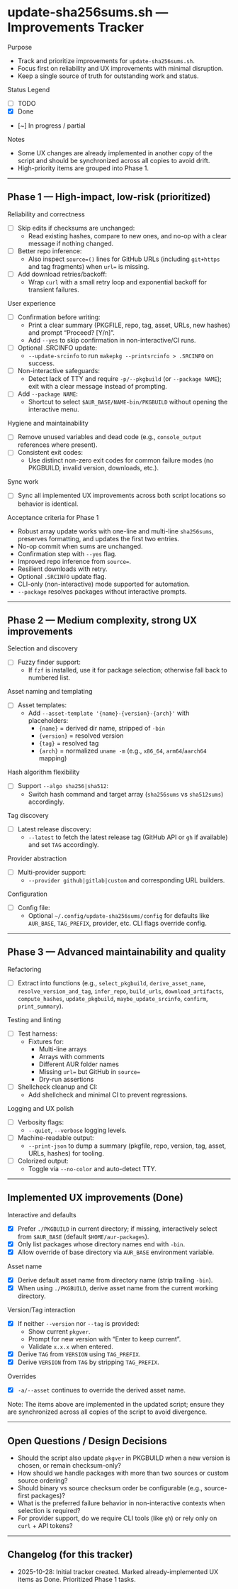 # update-sha256sums.sh — Improvements Tracker

Purpose
- Track and prioritize improvements for `update-sha256sums.sh`.
- Focus first on reliability and UX improvements with minimal disruption.
- Keep a single source of truth for outstanding work and status.

Status Legend
- [ ] TODO
- [x] Done
- [~] In progress / partial

Notes
- Some UX changes are already implemented in another copy of the script and should be synchronized across all copies to avoid drift.
- High-priority items are grouped into Phase 1.

---

## Phase 1 — High-impact, low-risk (prioritized)

Reliability and correctness
- [ ] Skip edits if checksums are unchanged:
  - Read existing hashes, compare to new ones, and no-op with a clear message if nothing changed.
- [ ] Better repo inference:
  - Also inspect `source=()` lines for GitHub URLs (including `git+https` and tag fragments) when `url=` is missing.
- [ ] Add download retries/backoff:
  - Wrap `curl` with a small retry loop and exponential backoff for transient failures.

User experience
- [ ] Confirmation before writing:
  - Print a clear summary (PKGFILE, repo, tag, asset, URLs, new hashes) and prompt “Proceed? [Y/n]”.
  - Add `--yes` to skip confirmation in non-interactive/CI runs.
- [ ] Optional .SRCINFO update:
  - `--update-srcinfo` to run `makepkg --printsrcinfo > .SRCINFO` on success.
- [ ] Non-interactive safeguards:
  - Detect lack of TTY and require `-p/--pkgbuild` (or `--package NAME`); exit with a clear message instead of prompting.
- [ ] Add `--package NAME`:
  - Shortcut to select `$AUR_BASE/NAME-bin/PKGBUILD` without opening the interactive menu.

Hygiene and maintainability
- [ ] Remove unused variables and dead code (e.g., `console_output` references where present).
- [ ] Consistent exit codes:
  - Use distinct non-zero exit codes for common failure modes (no PKGBUILD, invalid version, downloads, etc.).

Sync work
- [ ] Sync all implemented UX improvements across both script locations so behavior is identical.

Acceptance criteria for Phase 1
- Robust array update works with one-line and multi-line `sha256sums`, preserves formatting, and updates the first two entries.
- No-op commit when sums are unchanged.
- Confirmation step with `--yes` flag.
- Improved repo inference from `source=`.
- Resilient downloads with retry.
- Optional `.SRCINFO` update flag.
- CLI-only (non-interactive) mode supported for automation.
- `--package` resolves packages without interactive prompts.

---

## Phase 2 — Medium complexity, strong UX improvements

Selection and discovery
- [ ] Fuzzy finder support:
  - If `fzf` is installed, use it for package selection; otherwise fall back to numbered list.

Asset naming and templating
- [ ] Asset templates:
  - Add `--asset-template '{name}-{version}-{arch}'` with placeholders:
    - `{name}` = derived dir name, stripped of `-bin`
    - `{version}` = resolved version
    - `{tag}` = resolved tag
    - `{arch}` = normalized `uname -m` (e.g., `x86_64`, `arm64`/`aarch64` mapping)

Hash algorithm flexibility
- [ ] Support `--algo sha256|sha512`:
  - Switch hash command and target array (`sha256sums` vs `sha512sums`) accordingly.

Tag discovery
- [ ] Latest release discovery:
  - `--latest` to fetch the latest release tag (GitHub API or `gh` if available) and set `TAG` accordingly.

Provider abstraction
- [ ] Multi-provider support:
  - `--provider github|gitlab|custom` and corresponding URL builders.

Configuration
- [ ] Config file:
  - Optional `~/.config/update-sha256sums/config` for defaults like `AUR_BASE`, `TAG_PREFIX`, provider, etc. CLI flags override config.

---

## Phase 3 — Advanced maintainability and quality

Refactoring
- [ ] Extract into functions (e.g., `select_pkgbuild`, `derive_asset_name`, `resolve_version_and_tag`, `infer_repo`, `build_urls`, `download_artifacts`, `compute_hashes`, `update_pkgbuild`, `maybe_update_srcinfo`, `confirm`, `print_summary`).

Testing and linting
- [ ] Test harness:
  - Fixtures for:
    - Multi-line arrays
    - Arrays with comments
    - Different AUR folder names
    - Missing `url=` but GitHub in `source=`
    - Dry-run assertions
- [ ] Shellcheck cleanup and CI:
  - Add shellcheck and minimal CI to prevent regressions.

Logging and UX polish
- [ ] Verbosity flags:
  - `--quiet`, `--verbose` logging levels.
- [ ] Machine-readable output:
  - `--print-json` to dump a summary (pkgfile, repo, version, tag, asset, URLs, hashes) for tooling.
- [ ] Colorized output:
  - Toggle via `--no-color` and auto-detect TTY.

---

## Implemented UX improvements (Done)

Interactive and defaults
- [x] Prefer `./PKGBUILD` in current directory; if missing, interactively select from `$AUR_BASE` (default `$HOME/aur-packages`).
- [x] Only list packages whose directory names end with `-bin`.
- [x] Allow override of base directory via `AUR_BASE` environment variable.

Asset name
- [x] Derive default asset name from directory name (strip trailing `-bin`).
- [x] When using `./PKGBUILD`, derive asset name from the current working directory.

Version/Tag interaction
- [x] If neither `--version` nor `--tag` is provided:
  - Show current `pkgver`.
  - Prompt for new version with “Enter to keep current”.
  - Validate `x.x.x` when entered.
- [x] Derive `TAG` from `VERSION` using `TAG_PREFIX`.
- [x] Derive `VERSION` from `TAG` by stripping `TAG_PREFIX`.

Overrides
- [x] `-a/--asset` continues to override the derived asset name.

Note: The items above are implemented in the updated script; ensure they are synchronized across all copies of the script to avoid divergence.

---

## Open Questions / Design Decisions

- Should the script also update `pkgver` in PKGBUILD when a new version is chosen, or remain checksum-only?
- How should we handle packages with more than two sources or custom source ordering?
- Should binary vs source checksum order be configurable (e.g., source-first packages)?
- What is the preferred failure behavior in non-interactive contexts when selection is required?
- For provider support, do we require CLI tools (like `gh`) or rely only on `curl` + API tokens?

---

## Changelog (for this tracker)

- 2025-10-28: Initial tracker created. Marked already-implemented UX items as Done. Prioritized Phase 1 tasks.
